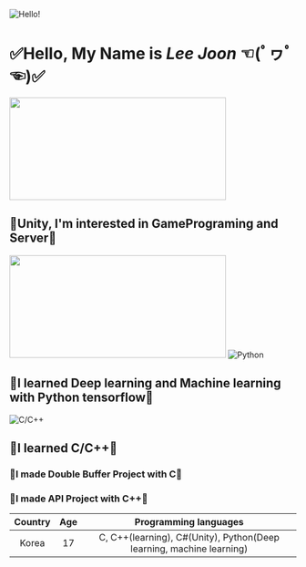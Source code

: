 ![Hello!](https://thumbs.dreamstime.com/b/hello-word-cloud-different-languages-world-background-concept-94936148.jpg)
# ✅Hello, My Name is ***Lee Joon*** ☜(ﾟヮﾟ☜)✅ 

<img src="https://img.shields.io/badge/Unity-ffffff?style=flat-square&logo=Unity&logoColor=black" height="180" width="380"></a> 
## 🧡Unity, I'm interested in GamePrograming and Server🧡
<img src="https://img.shields.io/badge/Python-3766AB?style=flat-square&logo=Python&logoColor=yellow" height="180" width="380"></a>
![Python](https://media.vlpt.us/images/roro/post/74d03ddc-8c24-4db0-9368-8fdd98d4491f/tf_logo_social.png)
## 💙I learned Deep learning and Machine learning with Python tensorflow💙

![C/C++](https://ict-trainings.com/storage/app/public/course/banner_5d2ec9fb5445a.jpg)
## 💜I learned C/C++💜
### 💜I made Double Buffer Project with C💜
### 💜I made API Project with C++💜

|Country|Age|Programming languages|
|:--:|:--:|:--:|
|Korea|17|C, C++(learning), C#(Unity), Python(Deep learning, machine learning)|
